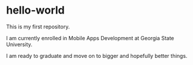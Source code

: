 # hello-world
This is my first repository. 

I am currently enrolled in Mobile Apps Development at Georgia State University. 

I am ready to graduate and move on to bigger and hopefully better things. 

